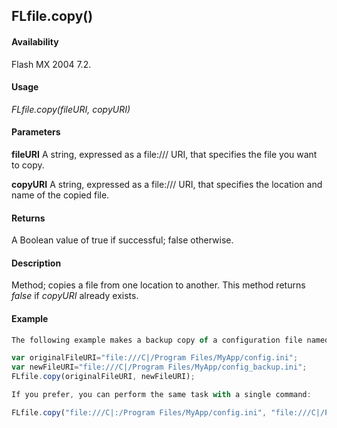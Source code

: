 ## FLfile.copy()

#### Availability

Flash MX 2004 7.2.

#### Usage

*FLfile.copy(fileURI, copyURI)*

#### Parameters

**fileURI** A string, expressed as a file:/// URI, that specifies the file you want to copy.

**copyURI** A string, expressed as a file:/// URI, that specifies the location and name of the copied file.

#### Returns

A Boolean value of true if successful; false otherwise.

#### Description

Method; copies a file from one location to another. This method returns *false* if *copyURI* already exists.

#### Example

```javascript
The following example makes a backup copy of a configuration file named config.ini and places it inside the same folder in which it is located, with a new name:

var originalFileURI="file:///C|/Program Files/MyApp/config.ini"; 
var newFileURI="file:///C|/Program Files/MyApp/config_backup.ini";
FLfile.copy(originalFileURI, newFileURI);

If you prefer, you can perform the same task with a single command:

FLfile.copy("file:///C|:/Program Files/MyApp/config.ini", "file:///C|/Program Files/MyApp/config_backup.ini");

```
